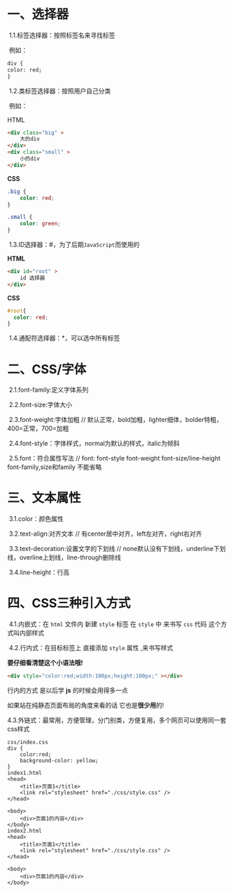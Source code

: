 # 一、选择器

​		1.1.标签选择器：按照标签名来寻找标签

​				例如：

```html
div {    
color: red; 
}
```

​		1.2.类标签选择器：按照用户自己分类

​				例如：

HTML

```html
<div class="big" >
    大的div
</div>
<div class="small" >
    小的div
</div>
```

**CSS**

```css
.big {
    color: red;
}

.small {
    color: green;
}
```

​		1.3.ID选择器：#，为了后期`JavaScript`而使用的 

**HTML**

```html
<div id="root" >
    id 选择器
</div>
```

**CSS**

```css
#root{
  color: red;
}
```

​		1.4.通配符选择器：*，可以选中所有标签

# 二、CSS/字体

​		2.1.font-family:定义字体系列

​		2.2.font-size:字体大小

​		2.3.font-weight:字体加粗 // 默认正常，bold加粗，lighter细体，bolder特粗，400=正常，700=加粗

​		2.4.font-style：字体样式，normal为默认的样式，italic为倾斜

​		2.5.font：符合属性写法 // font: font-style font-weight font-size/line-height font-family,size和family				不能省略

# 三、文本属性

​		3.1.color：颜色属性

​		3.2.text-align:对齐文本 // 有center居中对齐，left左对齐，right右对齐

​		3.3.text-decoration:设置文字的下划线 // none默认没有下划线，underline下划线，overline上划线，line-through删除线

​		3.4.line-height：行高

# 四、CSS三种引入方式

​		4.1.内嵌式：在 `html` 文件内 新建 `style` 标签 在 `style` 中 来书写 `css` 代码 这个方式叫内部样式

​		4.2.行内式：在目标标签上 直接添加 `style` 属性 ,来书写样式

**要仔细看清楚这个小语法哦!**

```html
<div style="color:red;width:100px;height:100px;" ></div>
```

行内的方式 是以后学 **js** 的时候会用得多一点

如果站在纯静态页面布局的角度来看的话 它也是**很少用**的!

​		4.3.外链式：最常用，方便管理，分门别类，方便复用，多个网页可以使用同一套css样式

```
css/index.css
div {
    color:red;
    background-color: yellow;
}
index1.html
<head>
    <title>页面1</title>
    <link rel="stylesheet" href="./css/style.css" />
</head>

<body>
    <div>页面1的内容</div>
</body>
index2.html
<head>
    <title>页面1</title>
    <link rel="stylesheet" href="./css/style.css" />
</head>

<body> 
    <div>页面1的内容</div>
</body>
```
